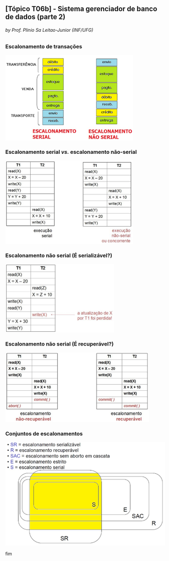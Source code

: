 ## [Tópico T06b] - Sistema gerenciador de banco de dados (parte 2)
###### *by Prof. Plinio Sa Leitao-Junior (INF/UFG)*

### Escalonamento de transações

<img src="../media/fig-dbms-schedule.jpg" width="400">

### Escalonamento serial _vs._ escalonamento não-serial

<img src="../media/fig-dbms-schedule-2.jpg" width="400">

### Escalonamento não serial (É serializável?)

<img src="../media/fig-dbms-schedule-3.jpg" width="340">

### Escalonamento não serial (É recuperável?)

<img src="../media/fig-dbms-schedule-4.jpg" width="450">

### Conjuntos de escalonamentos

<img src="../media/fig-dbms-schedule-5.jpg" width="500">

fim
